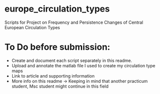 # europe_circulation_types
Scripts for Project on Frequency and Persistence Changes of Central European Circulation Types

# To Do before submission:
- Create and document each script separately in this readme.
- Upload and annotate the matlab file I used to create my circulation type maps
- Link to article and supporting information
- More info on this readme -> Keeping in mind that another practicum student, Msc student might continue in this field
